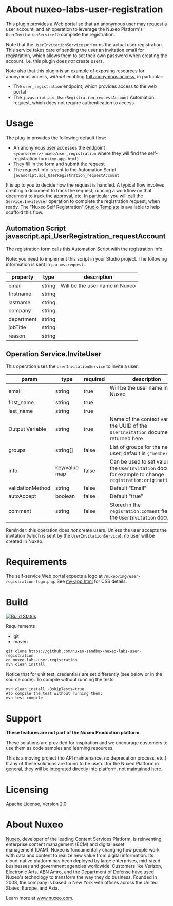 # About nuxeo-labs-user-registration

This plugin provides a Web portal so that an anonymous user may request a user account, and an operation to leverage the Nuxeo Platform's `UserInvitationService` to complete the registration.

Note that the `UserInvitationService` performs the actual user registration. This service takes care of sending the user an invitation email for registration, which allows them to set their own password when creating the account. I.e. this plugin does *not* create users.

Note also that this plugin is an example of exposing resources for anonymous access, *without* enabling [full anonymous access](https://doc.nuxeo.com/n/4X8), in particular:

* The `user_registration` endpoint, which provides access to the web portal
* The `javascript.api_UserRegistration_requestAccount` Automation request, which does not require authentication to access

# Usage

The plug-in provides the following default flow:

* An anonymous user accesses the endpoint `<yourserver>/nuxeo/user_registration` where they will find the self-registration form (`my-app.html`)
* They fill in the form and submit the request
* The request info is sent to the Automation Script `javascript.api_UserRegistration_requestAccount`

It is up to you to decide how the request is handled. A typical flow involves creating a document to track the request, running a workflow on that document to track the approval, etc. In particular you will call the `Service.InviteUser` operation to complete the registration request, when ready. The "Nuxeo Self Registration" [Studio Template](https://doc.nuxeo.com/n/vOI/) is available to help scaffold this flow.

## Automation Script javascript.api_UserRegistration_requestAccount

The registration form calls this Automation Script with the registration info.

Note: you need to implement this script in your Studio project. The following information is sent in `params.request`:

property | type | description
--- | --- | ---
email | string | Will be the user name in Nuxeo
firstname | string |
lastname | string |
company | string |
department | string |
jobTitle | string |
reason | string |

## Operation Service.InviteUser

This operation uses the `UserInvitationService` to invite a user.

param | type | required | description
--- | --- | --- | ---
email | string | true | Will be the user name in Nuxeo
first_name | string | true
last_name | string | true
Output Variable | string | true | Name of the context variable; the UUID of the `UserInvitation` document is returned here
groups | string[] | false | List of groups for the new user; default is `{"members"}`
info | key/value map | false | Can be used to set values on the `UserInvitation` document, for example to change `registration:originatingUser`
validationMethod | string | false | Default "Email"
autoAccept | boolean | false | Default "true"
comment | string | false | Stored in the `regisration:comment` field of the `UserInvitation` document

Reminder: this operation does _not_ create users. Unless the user accepts the invitation (which is sent by the `UserInvitationService`), no user will be created in Nuxeo.

# Requirements

The self-service Web portal expects a logo at `/nuxeo/img/user-registration-logo.png`. See [my-app.html](nuxeo-labs-user-registration-web/src/my-app.html) for CSS details.

# Build

[![Build Status](https://qa.nuxeo.org/jenkins/buildStatus/icon?job=Sandbox/sandbox_nuxeo-labs-user-registration-master)](https://qa.nuxeo.org/jenkins/job/Sandbox/job/sandbox_nuxeo-labs-user-registration-master/)

Requirements

- git
- maven

```
git clone https://github.com/nuxeo-sandbox/nuxeo-labs-user-registration
cd nuxeo-labs-user-registration
mvn clean install
```
Notice that for unit test, credentials are set differently (see below or in the source code). To compile without running the tests:

```
mvn clean install -DskipTests=true
#to compile the test without running them:
mvn test-compile
```

# Support

**These features are not part of the Nuxeo Production platform.**

These solutions are provided for inspiration and we encourage customers to use them as code samples and learning resources.

This is a moving project (no API maintenance, no deprecation process, etc.) If any of these solutions are found to be useful for the Nuxeo Platform in general, they will be integrated directly into platform, not maintained here.


# Licensing

[Apache License, Version 2.0](http://www.apache.org/licenses/LICENSE-2.0)


# About Nuxeo

[Nuxeo](www.nuxeo.com), developer of the leading Content Services Platform, is reinventing enterprise content management (ECM) and digital asset management (DAM). Nuxeo is fundamentally changing how people work with data and content to realize new value from digital information. Its cloud-native platform has been deployed by large enterprises, mid-sized businesses and government agencies worldwide. Customers like Verizon, Electronic Arts, ABN Amro, and the Department of Defense have used Nuxeo's technology to transform the way they do business. Founded in 2008, the company is based in New York with offices across the United States, Europe, and Asia.

Learn more at www.nuxeo.com.

